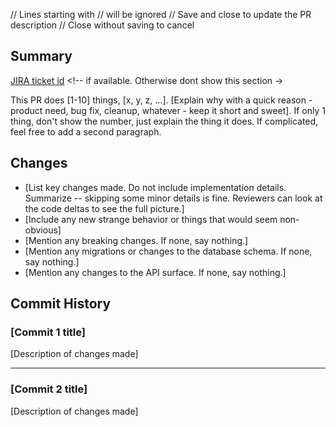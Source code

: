 // Lines starting with // will be ignored
// Save and close to update the PR description
// Close without saving to cancel

## Summary

[JIRA ticket id](https://example.com) <!-- if available. Otherwise dont show this section ->

This PR does [1-10] things, [x, y, z, ...]. [Explain why with a quick reason - product need, bug fix, cleanup, whatever - keep it short and sweet]. If only 1 thing, don't show the number, just explain the thing it does. If complicated, feel free to add a second paragraph.

## Changes

- [List key changes made. Do not include implementation details. Summarize -- skipping some minor details is fine. Reviewers can look at the code deltas to see the full picture.]
- [Include any new strange behavior or things that would seem non-obvious]
- [Mention any breaking changes. If none, say nothing.]
- [Mention any migrations or changes to the database schema. If none, say nothing.]
- [Mention any changes to the API surface. If none, say nothing.]

## Commit History

### [Commit 1 title]

[Description of changes made]

---

### [Commit 2 title]

[Description of changes made]
